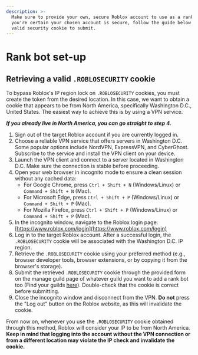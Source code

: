 ```yaml
---
description: >-
  Make sure to provide your own, secure Roblox account to use as a rank bot. If
  you're certain your chosen account is secure, follow the guide below to get a
  valid security cookie to submit.
---
```


# Rank bot set-up



## **Retrieving a valid `.ROBLOSECURITY` cookie**

To bypass Roblox's IP region lock on `.ROBLOSECURITY` cookies, you must create the token from the desired location. In this case, we want to obtain a cookie that appears to be from North America, specifically Washington D.C., United States. The easiest way to achieve this is by using a VPN service.

_**If you already live in North America, you can go straight to step 4.**_

1. Sign out of the target Roblox account if you are currently logged in.
2. Choose a reliable VPN service that offers servers in Washington D.C. Some popular options include NordVPN, ExpressVPN, and CyberGhost. Subscribe to the service and install the VPN client on your device.
3. Launch the VPN client and connect to a server located in Washington D.C. Make sure the connection is stable before proceeding.
4. Open your web browser in incognito mode to ensure a clean session without any cached data:
   * For Google Chrome, press `Ctrl + Shift + N` (Windows/Linux) or `Command + Shift + N` (Mac).
   * For Microsoft Edge, press `Ctrl + Shift + P` (Windows/Linux) or `Command + Shift + P` (Mac).
   * For Mozilla Firefox, press `Ctrl + Shift + P` (Windows/Linux) or `Command + Shift + P` (Mac).
5. In the incognito window, navigate to the Roblox login page: [https://www.roblox.com/login](https://www.roblox.com/login)
6. Log in to the target Roblox account. After a successful login, the `.ROBLOSECURITY` cookie will be associated with the Washington D.C. IP region.
7. Retrieve the `.ROBLOSECURITY` cookie using your preferred method (e.g., browser developer tools, browser extensions, or by copying it from the browser's storage).
8. Submit the retrieved `.ROBLOSECURITY` cookie through the provided form on the manage guild page of whatever guild you want to add a rank bot too (Find your guilds [here](https://rolinker.net/manage/guilds)). Double-check that the cookie is correct before submitting.
9. Close the incognito window and disconnect from the VPN. **Do not** press the "Log out" button on the Roblox website, as this will invalidate the cookie.

From now on, whenever you use the `.ROBLOSECURITY` cookie obtained through this method, Roblox will consider your IP to be from North America. **Keep in mind that logging into the account without the VPN connection or from a different location may violate the IP check and invalidate the cookie.**
